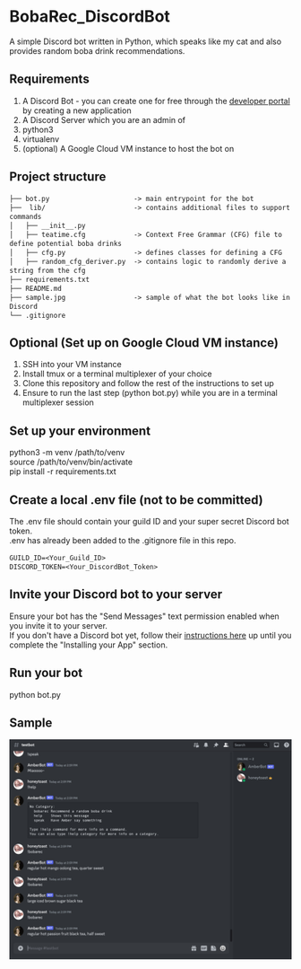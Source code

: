 # BobaRec_DiscordBot  
A simple Discord bot written in Python, which speaks like my cat and also provides random boba drink recommendations.

## Requirements  
1. A Discord Bot - you can create one for free through the [developer portal](https://discord.com/developers/applications) by creating a new application
2. A Discord Server which you are an admin of
3. python3  
4. virtualenv  
5. (optional) A Google Cloud VM instance to host the bot on 

## Project structure
```
├── bot.py                     -> main entrypoint for the bot  
├──  lib/                      -> contains additional files to support commands  
│   ├── __init__.py  
│   ├── teatime.cfg            -> Context Free Grammar (CFG) file to define potential boba drinks  
│   ├── cfg.py                 -> defines classes for defining a CFG  
│   ├── random_cfg_deriver.py  -> contains logic to randomly derive a string from the cfg  
├── requirements.txt 
├── README.md  
├── sample.jpg                 -> sample of what the bot looks like in Discord
└── .gitignore
```

## Optional (Set up on Google Cloud VM instance)
1. SSH into your VM instance  
2. Install tmux or a terminal multiplexer of your choice  
3. Clone this repository and follow the rest of the instructions to set up  
4. Ensure to run the last step (python bot.py) while you are in a terminal multiplexer session  

## Set up your environment  
python3 -m venv /path/to/venv  
source /path/to/venv/bin/activate  
pip install -r requirements.txt  

## Create a local .env file (not to be committed)
The .env file should contain your guild ID and your super secret Discord bot token.  
.env has already been added to the .gitignore file in this repo.  
```
GUILD_ID=<Your_Guild_ID>  
DISCORD_TOKEN=<Your_DiscordBot_Token>  
```

## Invite your Discord bot to your server
Ensure your bot has the "Send Messages" text permission enabled when you invite it to your server.  
If you don't have a Discord bot yet, follow their [instructions here](https://discord.com/developers/docs/getting-started#creating-an-app) up until you complete the "Installing your App" section.  

## Run your bot
python bot.py

## Sample
![AmberBot, the sample bot responding to commands](/sample.jpg)
